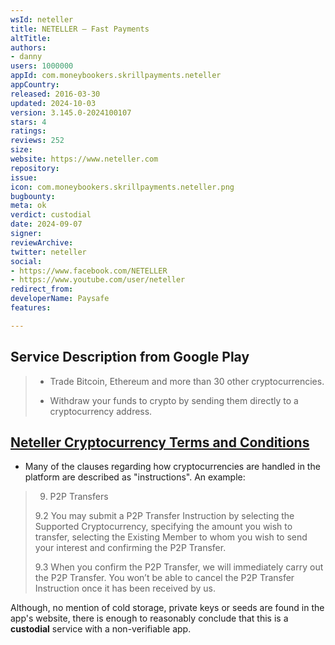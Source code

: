 ```yaml
---
wsId: neteller
title: NETELLER – Fast Payments
altTitle: 
authors:
- danny
users: 1000000
appId: com.moneybookers.skrillpayments.neteller
appCountry: 
released: 2016-03-30
updated: 2024-10-03
version: 3.145.0-2024100107
stars: 4
ratings: 
reviews: 252
size: 
website: https://www.neteller.com
repository: 
issue: 
icon: com.moneybookers.skrillpayments.neteller.png
bugbounty: 
meta: ok
verdict: custodial
date: 2024-09-07
signer: 
reviewArchive: 
twitter: neteller
social:
- https://www.facebook.com/NETELLER
- https://www.youtube.com/user/neteller
redirect_from: 
developerName: Paysafe
features: 

---
```


## Service Description from Google Play

> - Trade Bitcoin, Ethereum and more than 30 other cryptocurrencies.
>
> - Withdraw your funds to crypto by sending them directly to a cryptocurrency address.

## [Neteller Cryptocurrency Terms and Conditions](https://www.neteller.com/en/policies-terms/cryptocurrency-terms-of-use/)

- Many of the clauses regarding how cryptocurrencies are handled in the platform are described as "instructions". An example:

> 9. P2P Transfers
> 
> 9.2 You may submit a P2P Transfer Instruction by selecting the Supported Cryptocurrency, specifying the amount you wish to transfer, selecting the Existing Member to whom you wish to send your interest and confirming the P2P Transfer.
>
> 9.3 When you confirm the P2P Transfer, we will immediately carry out the P2P Transfer. You won’t be able to cancel the P2P Transfer Instruction once it has been received by us.

Although, no mention of cold storage, private keys or seeds are found in the app's website, there is enough to reasonably conclude that this is a **custodial** service with a non-verifiable app.